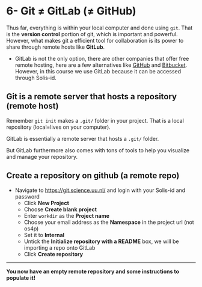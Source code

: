 # 6- Git $\ne$ GitLab ($\ne$ GitHub)

Thus far, everything is within your local computer and done using `git`. That is the **version control** portion of git, which is important and powerful. However, what makes git a efficient tool for collaboration is its power to share through remote hosts like **GitLub**.

* GitLab is not the only option, there are other companies that offer free remote hosting, here are a few alternatives like [GitHub](http://github.com) and [Bitbucket](https://bitbucket.org/). However, in this course we use GitLab because it can be accessed through Solis-id.

## Git is a remote server that hosts a repository (remote host)

Remember `git init` makes a `.git/` folder in your project. That is a local repository (local=lives on your computer).

GitLab is essentially a remote server that hosts a `.git/` folder.

But GitLab furthermore also comes with tons of tools to help you visualize and manage your repository.

## Create a repository on github (a remote repo)

* Navigate to https://git.science.uu.nl/ and login with your Solis-id and password
	+ Click **New Project**
	+ Choose **Create blank project**
	+ Enter `workdir` as the **Project name**
	+ Choose your email address as the **Namespace** in the project url (not os4p)
	+ Set it to **Internal**
	+ Untick the **Initialize repository with a README** box, we will be importing a repo onto GitLab
	+ Click **Create repository**

***
**You now have an empty remote repository and some instructions to populate it!**